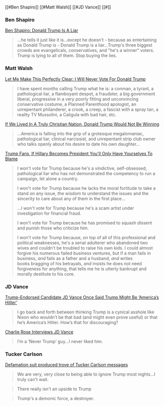 
[[#Ben Shapiro]]
[[#Matt Walsh]]
[[#JD Vance]]
[[#]]
### Ben Shapiro

[Ben Shapiro: Donald Trump Is A Liar](https://www.youtube.com/watch?v=yX5dBzxKNOw)

>...he tells it just like it is...except he doesn't - because as entertaining as Donald Trump is - Donald Trump is a liar...Trump's three biggest crowds are evangelicals,  conservatives, and "he's a winner" voters. Trump is lying to all of them. Stop buying the lies.

### Matt Walsh

[Let Me Make This Perfectly Clear: I Will Never Vote For Donald Trump](https://archive.ph/2020.06.22-164906/https://www.theblaze.com/contributions/let-me-make-this-perfectly-clear-i-will-never-vote-for-donald-trump#selection-1137.0-1137.383)

>I have spent months calling Trump what he is: a conman, a tyrant, a pathological liar, a flamboyant despot, a fraudster, a big government liberal, progressive in a very poorly fitting and unconvincing conservative costume, a Planned Parenthood apologist, an unrepentant philanderer, a crook, a creep, a fascist with a spray tan, a reality TV Mussolini, a Caligula with bad hair, etc.

[If We Lived In A Truly Christian Nation, Donald Trump Would Not Be Winning](https://www.theblaze.com/contributions/if-we-lived-in-a-truly-christian-nation-donald-trump-would-not-be-winning)

>...America is falling into the grip of a grotesque megalomaniac, pathological liar, clinical narcissist, and unrepentant strip club owner who talks openly about his desire to date his own daughter...

[Trump Fans, If Hillary Becomes President You'll Only Have Yourselves To Blame](https://www.theblaze.com/contributions/trump-fans-if-hillary-becomes-president-youll-only-have-yourselves-to-blame)

>I won't vote for Trump because he's a vindictive, self-obsessed, pathological liar who has not demonstrated the competency to run a campaign, let alone a country.
>
>I won't vote for Trump because he lacks the moral fortitude to take a stand on any issue, the wisdom to understand the issues and the sincerity to care about any of them in the first place...
>
>...I won't vote for Trump because he's a scam artist under investigation for financial fraud.
>
>I won't vote for Trump because he has promised to squash dissent and punish those who criticize him.
>
>I won't vote for Trump because, on top of all of this professional and political weaknesses, he's a serial adulterer who abandoned two wives and couldn't be troubled to raise his own kids. I could almost forgive his numerous failed business ventures, but if a man fails in business, _and_ fails as a father and a husband, _and_ writes books bragging of his betrayals, _and_ insists he does not need forgiveness for anything, that tells me he is utterly bankrupt and morally destitute to his core.
### JD Vance

[Trump-Endorsed Candidate JD Vance Once Said Trump Might Be ‘America’s Hitler’](https://www.vice.com/en/article/jd-vance-trump-messages/)

>I go back and forth between thinking Trump is a cynical asshole like Nixon who wouldn’t be that bad (and might even prove useful) or that he’s America’s Hitler. How’s that for discouraging?

[Charlie Rose Interviews JD Vance](https://charlierose.com/videos/29349)

>I’m a ‘Never Trump’ guy...I never liked him.

### Tucker Carlson

[Defamation suit produced trove of Tucker Carlson messages](https://apnews.com/article/tucker-carlson-fox-news-dominion-lawsuit-trump-5d6aed4bc7eb1f7a01702ebea86f37a1)

>We are very, very close to being able to ignore Trump most nights...I truly can't wait.

>There really isn't an upside to Trump

>Trump's a demonic force, a destroyer.